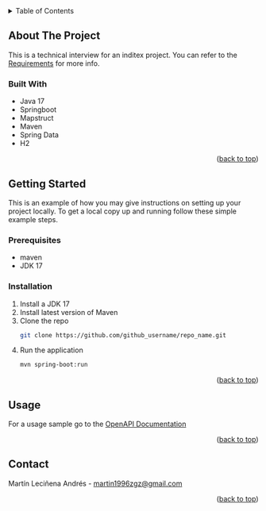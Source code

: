 <!-- TABLE OF CONTENTS -->
<details>
  <summary>Table of Contents</summary>
  <ol>
    <li>
      <a href="#about-the-project">About The Project</a>
      <ul>
        <li><a href="#built-with">Built With</a></li>
      </ul>
    </li>
    <li>
      <a href="#getting-started">Getting Started</a>
      <ul>
        <li><a href="#prerequisites">Prerequisites</a></li>
        <li><a href="#installation">Installation</a></li>
      </ul>
    </li>
    <li><a href="#usage">Usage</a></li>
    <li><a href="#contact">Contact</a></li>
  </ol>
</details>



<!-- ABOUT THE PROJECT -->
## About The Project

This is a technical interview for an inditex project. You can refer to the [Requirements](documentation/TestJava2024.txt) for more info.


### Built With

* Java 17
* Springboot
* Mapstruct
* Maven
* Spring Data
* H2

<p align="right">(<a href="#readme-top">back to top</a>)</p>

<!-- GETTING STARTED -->
## Getting Started

This is an example of how you may give instructions on setting up your project locally.
To get a local copy up and running follow these simple example steps.

### Prerequisites

* maven
* JDK 17

### Installation

1. Install a JDK 17
2. Install latest version of Maven
3. Clone the repo
   ```sh
   git clone https://github.com/github_username/repo_name.git
   ```
4. Run the application
   ```sh
   mvn spring-boot:run
   ```

<p align="right">(<a href="#readme-top">back to top</a>)</p>



<!-- USAGE EXAMPLES -->
## Usage

For a usage sample go to the [OpenAPI Documentation](documentation/specification.yaml)

<p align="right">(<a href="#readme-top">back to top</a>)</p>


<!-- CONTACT -->
## Contact

Martín Leciñena Andrés - martin1996zgz@gmail.com

<p align="right">(<a href="#readme-top">back to top</a>)</p>

